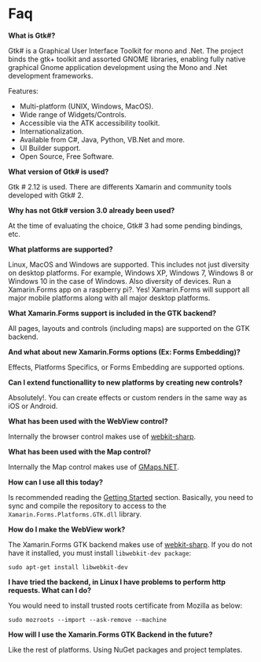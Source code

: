 # Faq

**What is Gtk#?**

Gtk# is a Graphical User Interface Toolkit for mono and .Net. The project binds the gtk+ toolkit and assorted GNOME libraries, enabling fully native graphical Gnome application development using the Mono and .Net development frameworks.

Features:

- Multi-platform (UNIX, Windows, MacOS).
- Wide range of Widgets/Controls.
- Accessible via the ATK accessibility toolkit.
- Internationalization.
- Available from C#, Java, Python, VB.Net and more.
- UI Builder support.
- Open Source, Free Software.

**What version of Gtk# is used?**

Gtk # 2.12 is used. There are differents Xamarin and community tools developed with Gtk# 2. 

**Why has not Gtk# version 3.0 already been used?**

At the time of evaluating the choice, Gtk# 3 had some pending bindings, etc.

**What platforms are supported?**

Linux, MacOS and Windows are supported. This includes not just diversity on desktop platforms. For example, Windows XP, Windows 7, Windows 8 or Windows 10 in the case of Windows. Also diversity of devices. Run a Xamarin.Forms app on a raspberry pi?. Yes!
Xamarin.Forms will support all major mobile platforms along with all major desktop platforms.

**What Xamarin.Forms support is included in the GTK backend?**

All pages, layouts and controls (including maps) are supported on the GTK backend.

**And what about new Xamarin.Forms options (Ex: Forms Embedding)?**

Effects, Platforms Specifics, or Forms Embedding are supported options.

**Can I extend functionallity to new platforms by creating new controls?**

Absolutely!. You can create effects or custom renders in the same way as iOS or Android.

**What has been used with the WebView control?**

Internally the browser control makes use of [webkit-sharp](https://github.com/mono/webkit-sharp).

**What has been used with the Map control?**

Internally the Map control makes use of [GMaps.NET](https://github.com/radioman/greatmaps).

**How can I use all this today?**

Is recommended reading the [Getting Started](Getting-Started.md) section. Basically, you need to sync and compile the repository to access to the `Xamarin.Forms.Platforms.GTK.dll` library.

**How do I make the WebView work?**

The Xamarin.Forms GTK backend makes use of [webkit-sharp](https://github.com/mono/webkit-sharp). If you do not have it installed, you must install `libwebkit-dev package`:

    sudo apt-get install libwebkit-dev

**I have tried the backend, in Linux I have problems to perform http requests. What can I do?**

You would need to install trusted roots certificate from Mozilla as below: 

    sudo mozroots --import --ask-remove --machine

**How will I use the Xamarin.Forms GTK Backend in the future?**

Like the rest of platforms. Using NuGet packages and project templates.